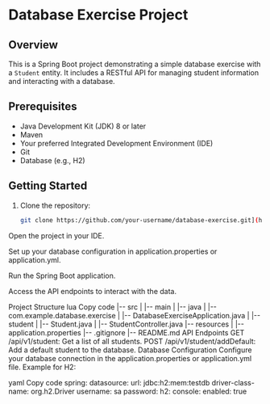 # Database Exercise Project

## Overview

This is a Spring Boot project demonstrating a simple database exercise with a `Student` entity. It includes a RESTful API for managing student information and interacting with a database.


## Prerequisites

- Java Development Kit (JDK) 8 or later
- Maven
- Your preferred Integrated Development Environment (IDE)
- Git
- Database (e.g., H2)

## Getting Started

1. Clone the repository:

   ```bash
   git clone https://github.com/your-username/database-exercise.git](https://github.com/seyedali-rafazi/Java-database-exe2.git
Open the project in your IDE.

Set up your database configuration in application.properties or application.yml.

Run the Spring Boot application.

Access the API endpoints to interact with the data.

Project Structure
lua
Copy code
|-- src
|   |-- main
|       |-- java
|           |-- com.example.database.exercise
|               |-- DatabaseExerciseApplication.java
|               |-- student
|                   |-- Student.java
|                   |-- StudentController.java
|-- resources
|   |-- application.properties
|-- .gitignore
|-- README.md
API Endpoints
GET /api/v1/student: Get a list of all students.
POST /api/v1/student/addDefault: Add a default student to the database.
Database Configuration
Configure your database connection in the application.properties or application.yml file. Example for H2:

yaml
Copy code
spring:
  datasource:
    url: jdbc:h2:mem:testdb
    driver-class-name: org.h2.Driver
    username: sa
    password:
  h2:
    console:
      enabled: true

